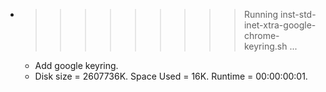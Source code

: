 * >>>>>>>>> Running inst-std-inet-xtra-google-chrome-keyring.sh ...
  * Add google keyring.
  * Disk size = 2607736K. Space Used = 16K. Runtime = 00:00:00:01.
